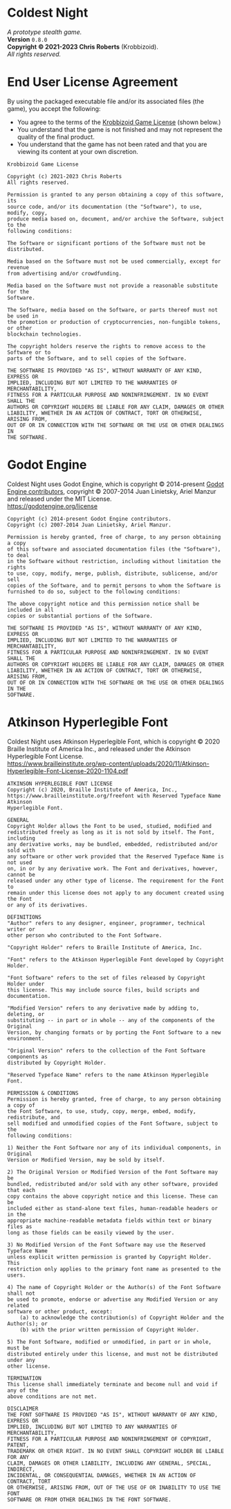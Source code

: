 # Coldest Night
_A prototype stealth game._  
__Version__ `0.8.0`  
__Copyright &copy; 2021-2023 Chris Roberts__ (Krobbizoid).  
_All rights reserved._

# End User License Agreement
By using the packaged executable file and/or its associated files (the game),
you accept the following:

* You agree to the terms of the
[Krobbizoid Game License](https://krobbi.github.io/license/2021/2023/kgl.txt)
(shown below.)
* You understand that the game is not finished and may not represent the
quality of the final product.
* You understand that the game has not been rated and that you are viewing its
content at your own discretion.

```
Krobbizoid Game License

Copyright (c) 2021-2023 Chris Roberts
All rights reserved.

Permission is granted to any person obtaining a copy of this software, its
source code, and/or its documentation (the "Software"), to use, modify, copy,
produce media based on, document, and/or archive the Software, subject to the
following conditions:

The Software or significant portions of the Software must not be distributed.

Media based on the Software must not be used commercially, except for revenue
from advertising and/or crowdfunding.

Media based on the Software must not provide a reasonable substitute for the
Software.

The Software, media based on the Software, or parts thereof must not be used in
the promotion or production of cryptocurrencies, non-fungible tokens, or other
blockchain technologies.

The copyright holders reserve the rights to remove access to the Software or to
parts of the Software, and to sell copies of the Software.

THE SOFTWARE IS PROVIDED "AS IS", WITHOUT WARRANTY OF ANY KIND, EXPRESS OR
IMPLIED, INCLUDING BUT NOT LIMITED TO THE WARRANTIES OF MERCHANTABILITY,
FITNESS FOR A PARTICULAR PURPOSE AND NONINFRINGEMENT. IN NO EVENT SHALL THE
AUTHORS OR COPYRIGHT HOLDERS BE LIABLE FOR ANY CLAIM, DAMAGES OR OTHER
LIABILITY, WHETHER IN AN ACTION OF CONTRACT, TORT OR OTHERWISE, ARISING FROM,
OUT OF OR IN CONNECTION WITH THE SOFTWARE OR THE USE OR OTHER DEALINGS IN
THE SOFTWARE.
```

# Godot Engine
Coldest Night uses Godot Engine, which is copyright &copy; 2014-present
[Godot Engine contributors](https://github.com/godotengine/godot/blob/master/AUTHORS.md),
copyright &copy; 2007-2014 Juan Linietsky, Ariel Manzur and released under the
MIT License.  
https://godotengine.org/license

```
Copyright (c) 2014-present Godot Engine contributors.
Copyright (c) 2007-2014 Juan Linietsky, Ariel Manzur.

Permission is hereby granted, free of charge, to any person obtaining a copy
of this software and associated documentation files (the "Software"), to deal
in the Software without restriction, including without limitation the rights
to use, copy, modify, merge, publish, distribute, sublicense, and/or sell
copies of the Software, and to permit persons to whom the Software is
furnished to do so, subject to the following conditions:

The above copyright notice and this permission notice shall be included in all
copies or substantial portions of the Software.

THE SOFTWARE IS PROVIDED "AS IS", WITHOUT WARRANTY OF ANY KIND, EXPRESS OR
IMPLIED, INCLUDING BUT NOT LIMITED TO THE WARRANTIES OF MERCHANTABILITY,
FITNESS FOR A PARTICULAR PURPOSE AND NONINFRINGEMENT. IN NO EVENT SHALL THE
AUTHORS OR COPYRIGHT HOLDERS BE LIABLE FOR ANY CLAIM, DAMAGES OR OTHER
LIABILITY, WHETHER IN AN ACTION OF CONTRACT, TORT OR OTHERWISE, ARISING FROM,
OUT OF OR IN CONNECTION WITH THE SOFTWARE OR THE USE OR OTHER DEALINGS IN THE
SOFTWARE.
```

# Atkinson Hyperlegible Font
Coldest Night uses Atkinson Hyperlegible Font, which is copyright &copy; 2020
Braille Institute of America Inc., and released under the Atkinson Hyperlegible
Font License.  
https://www.brailleinstitute.org/wp-content/uploads/2020/11/Atkinson-Hyperlegible-Font-License-2020-1104.pdf

```
ATKINSON HYPERLEGIBLE FONT LICENSE
Copyright (c) 2020, Braille Institute of America, Inc.,
https://www.brailleinstitute.org/freefont with Reserved Typeface Name Atkinson
Hyperlegible Font.

GENERAL
Copyright Holder allows the Font to be used, studied, modified and
redistributed freely as long as it is not sold by itself. The Font, including
any derivative works, may be bundled, embedded, redistributed and/or sold with
any software or other work provided that the Reserved Typeface Name is not used
on, in or by any derivative work. The Font and derivatives, however, cannot be
released under any other type of license. The requirement for the Font to
remain under this license does not apply to any document created using the Font
or any of its derivatives.

DEFINITIONS
"Author" refers to any designer, engineer, programmer, technical writer or
other person who contributed to the Font Software.

"Copyright Holder" refers to Braille Institute of America, Inc.

"Font" refers to the Atkinson Hyperlegible Font developed by Copyright Holder.

"Font Software" refers to the set of files released by Copyright Holder under
this license. This may include source files, build scripts and documentation.

"Modified Version" refers to any derivative made by adding to, deleting, or
substituting -- in part or in whole -- any of the components of the Original
Version, by changing formats or by porting the Font Software to a new
environment.

"Original Version" refers to the collection of the Font Software components as
distributed by Copyright Holder.

"Reserved Typeface Name" refers to the name Atkinson Hyperlegible Font.

PERMISSION & CONDITIONS
Permission is hereby granted, free of charge, to any person obtaining a copy of
the Font Software, to use, study, copy, merge, embed, modify, redistribute, and
sell modified and unmodified copies of the Font Software, subject to the
following conditions:

1) Neither the Font Software nor any of its individual components, in Original
Version or Modified Version, may be sold by itself.

2) The Original Version or Modified Version of the Font Software may be
bundled, redistributed and/or sold with any other software, provided that each
copy contains the above copyright notice and this license. These can be
included either as stand-alone text files, human-readable headers or in the
appropriate machine-readable metadata fields within text or binary files as
long as those fields can be easily viewed by the user.

3) No Modified Version of the Font Software may use the Reserved Typeface Name
unless explicit written permission is granted by Copyright Holder. This
restriction only applies to the primary font name as presented to the users.

4) The name of Copyright Holder or the Author(s) of the Font Software shall not
be used to promote, endorse or advertise any Modified Version or any related
software or other product, except:
	(a) to acknowledge the contribution(s) of Copyright Holder and the Author(s); or
	(b) with the prior written permission of Copyright Holder.

5) The Font Software, modified or unmodified, in part or in whole, must be
distributed entirely under this license, and must not be distributed under any
other license.

TERMINATION
This license shall immediately terminate and become null and void if any of the
above conditions are not met.

DISCLAIMER
THE FONT SOFTWARE IS PROVIDED "AS IS", WITHOUT WARRANTY OF ANY KIND, EXPRESS OR
IMPLIED, INCLUDING BUT NOT LIMITED TO ANY WARRANTIES OF MERCHANTABILITY,
FITNESS FOR A PARTICULAR PURPOSE AND NONINFRINGEMENT OF COPYRIGHT, PATENT,
TRADEMARK OR OTHER RIGHT. IN NO EVENT SHALL COPYRIGHT HOLDER BE LIABLE FOR ANY
CLAIM, DAMAGES OR OTHER LIABILITY, INCLUDING ANY GENERAL, SPECIAL, INDIRECT,
INCIDENTAL, OR CONSEQUENTIAL DAMAGES, WHETHER IN AN ACTION OF CONTRACT, TORT
OR OTHERWISE, ARISING FROM, OUT OF THE USE OF OR INABILITY TO USE THE FONT
SOFTWARE OR FROM OTHER DEALINGS IN THE FONT SOFTWARE.
```
